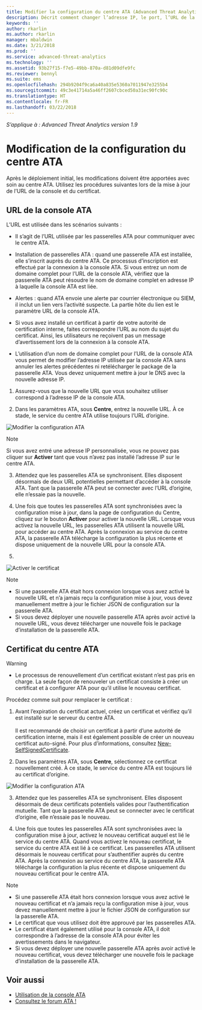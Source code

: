 ```yaml
---
title: Modifier la configuration du centre ATA (Advanced Threat Analytics) | Microsoft Docs
description: Décrit comment changer l’adresse IP, le port, l’URL de la console ou le certificat de votre centre ATA.
keywords: ''
author: rkarlin
ms.author: rkarlin
manager: mbaldwin
ms.date: 3/21/2018
ms.prod: ''
ms.service: advanced-threat-analytics
ms.technology: ''
ms.assetid: 93b27f15-f7e5-49bb-870a-d81d09dfe9fc
ms.reviewer: bennyl
ms.suite: ems
ms.openlocfilehash: 294b9204f9ca6a40a835e5360a7011947e3255b4
ms.sourcegitcommit: 49c3e41714a5a46ff2607cbced50a31ec90fc90c
ms.translationtype: HT
ms.contentlocale: fr-FR
ms.lasthandoff: 03/22/2018
---
```

*S’applique à : Advanced Threat Analytics version 1.9*



# <a name="modifying-the-ata-center-configuration"></a>Modification de la configuration du centre ATA


Après le déploiement initial, les modifications doivent être apportées avec soin au centre ATA. Utilisez les procédures suivantes lors de la mise à jour de l’URL de la console et du certificat.

## <a name="the-ata-console-url"></a>URL de la console ATA

L’URL est utilisée dans les scénarios suivants :

-   Il s’agit de l’URL utilisée par les passerelles ATA pour communiquer avec le centre ATA.

- Installation de passerelles ATA : quand une passerelle ATA est installée, elle s’inscrit auprès du centre ATA. Ce processus d’inscription est effectué par la connexion à la console ATA. Si vous entrez un nom de domaine complet pour l’URL de la console ATA, vérifiez que la passerelle ATA peut résoudre le nom de domaine complet en adresse IP à laquelle la console ATA est liée.

-   Alertes : quand ATA envoie une alerte par courrier électronique ou SIEM, il inclut un lien vers l’activité suspecte. La partie hôte du lien est le paramètre URL de la console ATA.

-   Si vous avez installé un certificat à partir de votre autorité de certification interne, faites correspondre l’URL au nom du sujet du certificat. Ainsi, les utilisateurs ne reçoivent pas un message d’avertissement lors de la connexion à la console ATA.

-   L’utilisation d’un nom de domaine complet pour l’URL de la console ATA vous permet de modifier l’adresse IP utilisée par la console ATA sans annuler les alertes précédentes ni retélécharger le package de la passerelle ATA. Vous devez uniquement mettre à jour le DNS avec la nouvelle adresse IP.

1. Assurez-vous que la nouvelle URL que vous souhaitez utiliser correspond à l’adresse IP de la console ATA.

2. Dans les paramètres ATA, sous **Centre**, entrez la nouvelle URL. À ce stade, le service du centre ATA utilise toujours l’URL d’origine. 

 ![Modifier la configuration ATA](media/change-center-config.png)

  > [!NOTE]
  > Si vous avez entré une adresse IP personnalisée, vous ne pouvez pas cliquer sur **Activer** tant que vous n’avez pas installé l’adresse IP sur le centre ATA.
    
3. Attendez que les passerelles ATA se synchronisent. Elles disposent désormais de deux URL potentielles permettant d’accéder à la console ATA. Tant que la passerelle ATA peut se connecter avec l’URL d’origine, elle n’essaie pas la nouvelle.

4. Une fois que toutes les passerelles ATA sont synchronisées avec la configuration mise à jour, dans la page de configuration du Centre, cliquez sur le bouton **Activer** pour activer la nouvelle URL. Lorsque vous activez la nouvelle URL, les passerelles ATA utilisent la nouvelle URL pour accéder au centre ATA. Après la connexion au service du centre ATA, la passerelle ATA télécharge la configuration la plus récente et dispose uniquement de la nouvelle URL pour la console ATA. 
5. 
 ![Activer le certificat](media/center-activation.png)

> [!NOTE]
> -   Si une passerelle ATA était hors connexion lorsque vous avez activé la nouvelle URL et n’a jamais reçu la configuration mise à jour, vous devez manuellement mettre à jour le fichier JSON de configuration sur la passerelle ATA.
> -   Si vous devez déployer une nouvelle passerelle ATA après avoir activé la nouvelle URL, vous devez télécharger une nouvelle fois le package d’installation de la passerelle ATA.


## <a name="the-ata-center-certificate"></a>Certificat du centre ATA

> [!WARNING]
> - Le processus de renouvellement d’un certificat existant n’est pas pris en charge. La seule façon de renouveler un certificat consiste à créer un certificat et à configurer ATA pour qu’il utilise le nouveau certificat.


Procédez comme suit pour remplacer le certificat :

1. Avant l’expiration du certificat actuel, créez un certificat et vérifiez qu’il est installé sur le serveur du centre ATA. <br></br>Il est recommandé de choisir un certificat à partir d’une autorité de certification interne, mais il est également possible de créer un nouveau certificat auto-signé. Pour plus d’informations, consultez [New-SelfSignedCertificate](https://technet.microsoft.com/itpro/powershell/windows/pkiclient/new-selfsignedcertificate).

2. Dans les paramètres ATA, sous **Centre**, sélectionnez ce certificat nouvellement créé. À ce stade, le service du centre ATA est toujours lié au certificat d’origine. 

 ![Modifier la configuration ATA](media/change-center-config.png)

3. Attendez que les passerelles ATA se synchronisent. Elles disposent désormais de deux certificats potentiels valides pour l’authentification mutuelle. Tant que la passerelle ATA peut se connecter avec le certificat d’origine, elle n’essaie pas le nouveau.

4. Une fois que toutes les passerelles ATA sont synchronisées avec la configuration mise à jour, activez le nouveau certificat auquel est lié le service du centre ATA. Quand vous activez le nouveau certificat, le service du centre ATA est lié à ce certificat. Les passerelles ATA utilisent désormais le nouveau certificat pour s’authentifier auprès du centre ATA. Après la connexion au service du centre ATA, la passerelle ATA télécharge la configuration la plus récente et dispose uniquement du nouveau certificat pour le centre ATA. 

> [!NOTE]
> -   Si une passerelle ATA était hors connexion lorsque vous avez activé le nouveau certificat et n’a jamais reçu la configuration mise à jour, vous devez manuellement mettre à jour le fichier JSON de configuration sur la passerelle ATA.
> -   Le certificat que vous utilisez doit être approuvé par les passerelles ATA.
> -   Le certificat étant également utilisé pour la console ATA, il doit correspondre à l’adresse de la console ATA pour éviter les avertissements dans le navigateur.
> -   Si vous devez déployer une nouvelle passerelle ATA après avoir activé le nouveau certificat, vous devez télécharger une nouvelle fois le package d’installation de la passerelle ATA.



 
## <a name="see-also"></a>Voir aussi
- [Utilisation de la console ATA](working-with-ata-console.md)
- [Consultez le forum ATA !](https://aka.ms/ata-forum)
